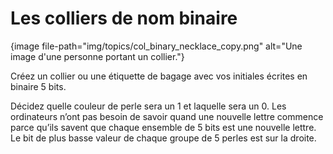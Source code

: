 # Les colliers de nom binaire

{image file-path="img/topics/col_binary_necklace_copy.png" alt="Une image d'une personne portant un collier."}

Créez un collier ou une étiquette de bagage avec vos initiales écrites en binaire 5 bits.

Décidez quelle couleur de perle sera un 1 et laquelle sera un 0. Les ordinateurs n’ont pas besoin de savoir quand une nouvelle lettre commence parce qu’ils savent que chaque ensemble de 5 bits est une nouvelle lettre. Le bit de plus basse valeur de chaque groupe de 5 perles est sur la droite.